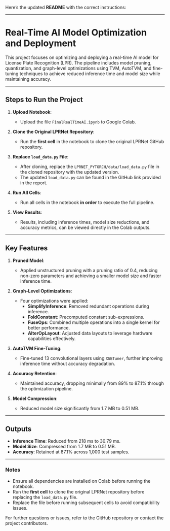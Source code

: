 Here’s the updated **README** with the correct instructions:

---

# Real-Time AI Model Optimization and Deployment

This project focuses on optimizing and deploying a real-time AI model for License Plate Recognition (LPR). The pipeline includes model pruning, quantization, and graph-level optimizations using TVM, AutoTVM, and fine-tuning techniques to achieve reduced inference time and model size while maintaining accuracy.

---

## Steps to Run the Project

1. **Upload Notebook**:
   - Upload the file `FinalRealTimeAI.ipynb` to Google Colab.

2. **Clone the Original LPRNet Repository**:
   - Run the **first cell** in the notebook to clone the original LPRNet GitHub repository.

3. **Replace `load_data.py` File**:
   - After cloning, replace the `LPRNET_PYTORCH/data/load_data.py` file in the cloned repository with the updated version.
   - The updated `load_data.py` can be found in the GitHub link provided in the report.

4. **Run All Cells**:
   - Run all cells in the notebook **in order** to execute the full pipeline.

5. **View Results**:
   - Results, including inference times, model size reductions, and accuracy metrics, can be viewed directly in the Colab outputs.

---

## Key Features

1. **Pruned Model**:
   - Applied unstructured pruning with a pruning ratio of 0.4, reducing non-zero parameters and achieving a smaller model size and faster inference time.

2. **Graph-Level Optimizations**:
   - Four optimizations were applied:
     - **SimplifyInference**: Removed redundant operations during inference.
     - **FoldConstant**: Precomputed constant sub-expressions.
     - **FuseOps**: Combined multiple operations into a single kernel for better performance.
     - **AlterOpLayout**: Adjusted data layouts to leverage hardware capabilities effectively.

3. **AutoTVM Fine-Tuning**:
   - Fine-tuned 13 convolutional layers using `XGBTuner`, further improving inference time without accuracy degradation.

4. **Accuracy Retention**:
   - Maintained accuracy, dropping minimally from 89% to 87.1% through the optimization pipeline.

5. **Model Compression**:
   - Reduced model size significantly from 1.7 MB to 0.51 MB.

---

## Outputs
- **Inference Time**: Reduced from 218 ms to 30.79 ms.
- **Model Size**: Compressed from 1.7 MB to 0.51 MB.
- **Accuracy**: Retained at 87.1% across 1,000 test samples.

---

### Notes
- Ensure all dependencies are installed on Colab before running the notebook.
- Run the **first cell** to clone the original LPRNet repository before replacing the `load_data.py` file.
- Replace the file before running subsequent cells to avoid compatibility issues.

For further questions or issues, refer to the GitHub repository or contact the project contributors.
